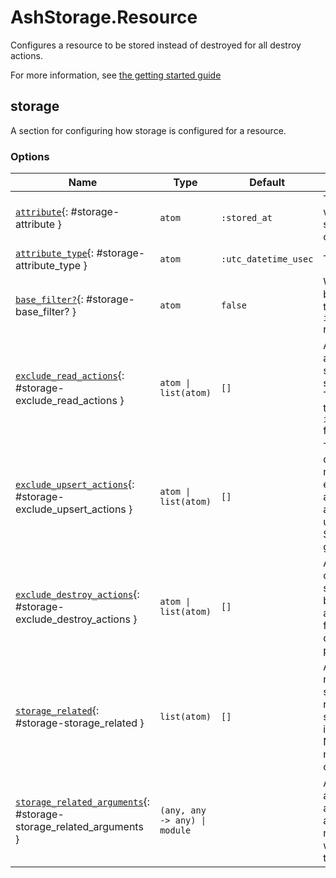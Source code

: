 <!--
This file was generated by Spark. Do not edit it by hand.
-->
# AshStorage.Resource

Configures a resource to be stored instead of destroyed for all destroy actions.

For more information, see [the getting started guide](/documentation/tutorials/get-started-with-ash-storage.md)


## storage
A section for configuring how storage is configured for a resource.






### Options

| Name | Type | Default | Docs |
|------|------|---------|------|
| [`attribute`](#storage-attribute){: #storage-attribute } | `atom` | `:stored_at` | The attribute in which to store the storage flag (the current datetime). |
| [`attribute_type`](#storage-attribute_type){: #storage-attribute_type } | `atom` | `:utc_datetime_usec` | The attribute type. |
| [`base_filter?`](#storage-base_filter?){: #storage-base_filter? } | `atom` | `false` | Whether or not a base filter exists that applies the `is_nil(stored_at)` rule. |
| [`exclude_read_actions`](#storage-exclude_read_actions){: #storage-exclude_read_actions } | `atom \| list(atom)` | `[]` | A read action or actions that should show stored items. They will not get the automatic `is_nil(stored_at)` filter. |
| [`exclude_upsert_actions`](#storage-exclude_upsert_actions){: #storage-exclude_upsert_actions } | `atom \| list(atom)` | `[]` | This option is deprecated as it no longer has any effect. Upserts are handled according to the upsert identity. See the upserts guide for more. |
| [`exclude_destroy_actions`](#storage-exclude_destroy_actions){: #storage-exclude_destroy_actions } | `atom \| list(atom)` | `[]` | A destroy action or actions that should *not* store, but instead be left alone. This allows for having a destroy *or* store pattern. |
| [`storage_related`](#storage-storage_related){: #storage-storage_related } | `list(atom)` | `[]` | A list of relationships that should have all related items stored when this is stored. Notifications are not sent for this operation. |
| [`storage_related_arguments`](#storage-storage_related_arguments){: #storage-storage_related_arguments } | `(any, any -> any) \| module` |  | A function to allow passing along some of the arguments to related resources when storing them. |







<style type="text/css">.spark-required::after { content: "*"; color: red !important; }</style>
